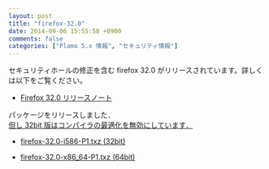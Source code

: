 ```yaml
---
layout: post
title: "firefox-32.0"
date: 2014-09-06 15:55:58 +0900
comments: false
categories: ["Plamo 5.x 情報", "セキュリティ情報"]
---
```


セキュリティホールの修正を含む firefox 32.0 がリリースされています。詳しくは以下をご覧ください。

* [Firefox 32.0 リリースノート](http://www.mozilla.jp/firefox/32.0/releasenotes/)

パッケージをリリースしました．   
[但し 32bit 版はコンパイラの最適化を無効にしています．](http://www.linet.gr.jp/~kojima/Plamo/ML/htdocs/201409/msg00000.html)

* [firefox-32.0-i586-P1.txz (32bit)](ftp://plamo.linet.gr.jp/pub/Plamo-5.x/x86/plamo/04_xapps/firefox-32.0-i586-P1.txz)

* [firefox-32.0-x86_64-P1.txz (64bit)](ftp://plamo.linet.gr.jp/pub/Plamo-5.x/x86_64/plamo/04_xapps/firefox-32.0-x86_64-P1.txz)
